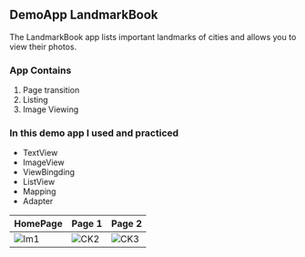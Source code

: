 ## DemoApp LandmarkBook
The LandmarkBook app lists important landmarks of cities and allows you to view their photos. 
### App Contains
1. Page transition
2. Listing
3. Image Viewing

### In this demo app I used and practiced
- TextView
- ImageView
- ViewBingding
- ListView
- Mapping
- Adapter

| HomePage | Page 1  | Page 2  |
| ------------ | ------------ | ------------ |
| ![lm1](https://github.com/emreosmanc/LandmarkBook/assets/160953680/8574ab48-d921-4a79-9992-84414855f001)  | ![CK2](https://github.com/emreosmanc/DemoAppCatchTheKenny/assets/160953680/62f1d9c3-f1af-498d-8975-5f0cc40340b6)  | ![CK3](https://github.com/emreosmanc/DemoAppCatchTheKenny/assets/160953680/7876b909-57f2-4958-8652-30cde1d61cc0)  |
